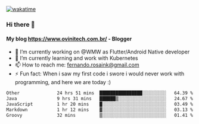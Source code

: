 [![wakatime](https://wakatime.com/badge/user/d5892087-17e6-46ab-8384-91a71a9b88d8.svg)](https://wakatime.com/@d5892087-17e6-46ab-8384-91a71a9b88d8)
### Hi there 👋

#### My blog https://www.ovinitech.com.br/ - Blogger

- 🔭 I’m currently working on @WMW as Flutter/Android Native developer
- 🌱 I’m currently learning and work with Kubernetes
- 📫 How to reach me: fernando.rosaink@gmail.com 
- ⚡ Fun fact: When i saw my first code i swore i would never work with programming, and here we are today :)

<!--START_SECTION:waka-->

```txt
Other              24 hrs 51 mins  ████████████████░░░░░░░░░   64.39 %
Java               9 hrs 31 mins   ██████▒░░░░░░░░░░░░░░░░░░   24.67 %
JavaScript         1 hr 20 mins    █░░░░░░░░░░░░░░░░░░░░░░░░   03.49 %
Markdown           1 hr 12 mins    ▓░░░░░░░░░░░░░░░░░░░░░░░░   03.13 %
Groovy             32 mins         ▒░░░░░░░░░░░░░░░░░░░░░░░░   01.41 %
```

<!--END_SECTION:waka-->
